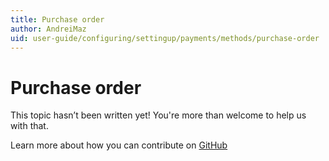 ```yaml
---
title: Purchase order
author: AndreiMaz
uid: user-guide/configuring/settingup/payments/methods/purchase-order
---
```

# Purchase order

This topic hasn’t been written yet! You're more than welcome to help us with that.

Learn more about how you can contribute on [GitHub](https://github.com/nopSolutions/nopCommerce-Docs/blob/master/CONTRIBUTING.md)